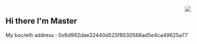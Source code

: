 <img align="right" src="https://github-readme-stats.vercel.app/api?username=orzMaster&show_icons=true"> 

## Hi there I'm Master


My bsc/eth address : 0x6d992dae32440d525f8530568ad5e4ca49625a77
